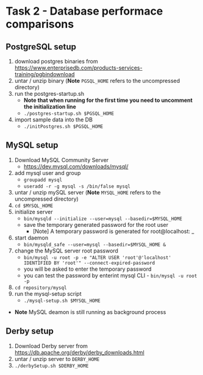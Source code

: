 
# Task 2 - Database performace comparisons

## PostgreSQL setup
1. download postgres binaries from https://www.enterprisedb.com/products-services-training/pgbindownload
1. untar / unzip binary (**Note** `PGSQL_HOME` refers to the uncompressed
   directory)
1. run the postgres-startup.sh
    * **Note that when running for the first time you need to uncomment the initialization line**
    * `./postgres-startup.sh $PGSQL_HOME`
1. import sample data into the DB
    * `./initPostgres.sh $PGSQL_HOME`

## MySQL setup
1. Download MySQL Community Server
    * https://dev.mysql.com/downloads/mysql/
1. add mysql user and group
    * `groupadd mysql`
    * `useradd -r -g mysql -s /bin/false mysql`
1. untar / unzip mySQL server (**Note** `MYSQL_HOME` refers to the uncompressed
   directory)
1. `cd $MYSQL_HOME`
1. initialize server
    * `bin/mysqld --initialize --user=mysql --basedir=$MYSQL_HOME`
    * save the temporary generated password for the root user
        * [Note] A temporary password is generated for root@localhost: _
1. start daemon
    * `bin/mysqld_safe --user=mysql --basedir=$MYSQL_HOME &`
1. change the MySQL server root password
    * `bin/mysql -u root -p -e "ALTER USER 'root'@'localhost' IDENTIFIED BY 'root'" --connect-expired-password`
    * you will be asked to enter the temporary password
    * you can test the password by enterint mysql CLI - `bin/mysql -u root -p`
1. `cd repository/mysql`
1. run the mysql-setup script
    * `./mysql-setup.sh $MYSQL_HOME`

* **Note** MySQL deamon is still running as background process

## Derby setup
1. Download Derby server from https://db.apache.org/derby/derby_downloads.html
1. untar / unzip server to `DERBY_HOME`
1. `./derbySetup.sh $DERBY_HOME`






